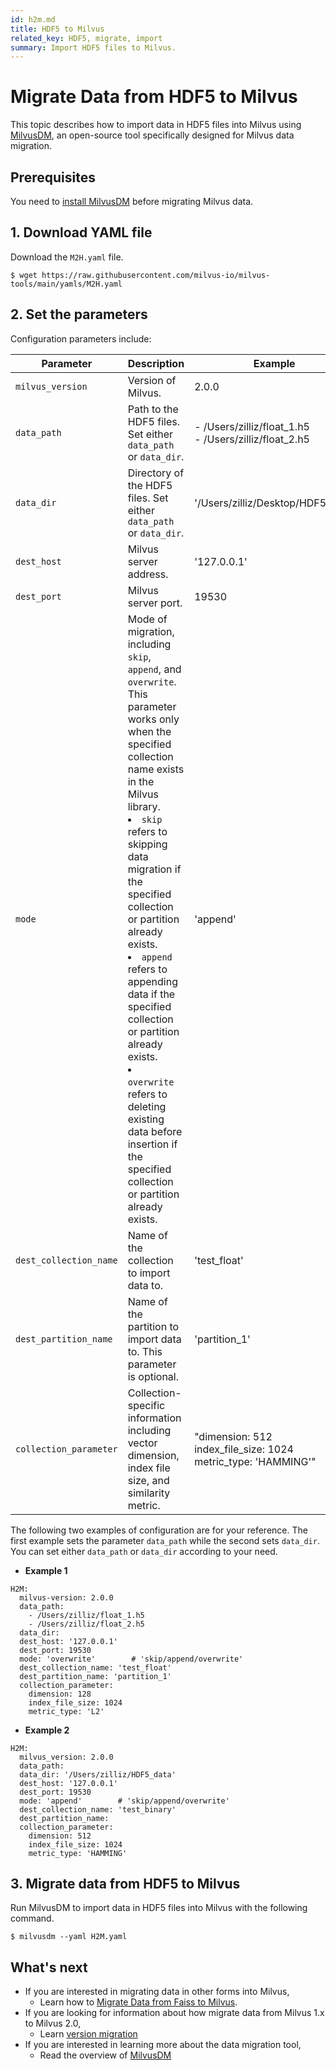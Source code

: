 ```yaml
---
id: h2m.md
title: HDF5 to Milvus
related_key: HDF5, migrate, import
summary: Import HDF5 files to Milvus.
---
```


# Migrate Data from HDF5 to Milvus

This topic describes how to import data in HDF5 files into Milvus using [MilvusDM](migrate_overview.md), an open-source tool specifically designed for Milvus data migration. 

## Prerequisites

You need to [install MilvusDM](milvusdm_install.md) before migrating Milvus data.

## 1. Download YAML file

Download the `M2H.yaml` file.

```
$ wget https://raw.githubusercontent.com/milvus-io/milvus-tools/main/yamls/M2H.yaml
```

## 2. Set the parameters

Configuration parameters include:

| Parameter                 | Description                               | Example                      |
| ------------------------- | ----------------------------------------- | ---------------------------- |
| `milvus_version`          |  Version of Milvus.                       | 2.0.0                       |
| `data_path`               |  Path to the HDF5 files. Set either `data_path` or `data_dir`.                      | - /Users/zilliz/float_1.h5 <br/> - /Users/zilliz/float_2.h5                   |
| `data_dir`         |  Directory of the HDF5 files. Set either `data_path` or `data_dir`.                      | '/Users/zilliz/Desktop/HDF5_data'                     |
| `dest_host`          |  Milvus server address.                      | '127.0.0.1'     |
| `dest_port`          |  Milvus server port.                       | 19530                      |
| `mode`         |  Mode of migration, including `skip`, `append`, and `overwrite`. This parameter works only when the specified collection name exists in the Milvus library. <br/> <li>`skip` refers to skipping data migration if the specified collection or partition already exists.</li> <li>`append` refers to appending data if the specified collection or partition already exists.</li> <li>`overwrite` refers to deleting existing data before insertion if the specified collection or partition already exists.</li>                    | 'append'                     |
| `dest_collection_name`          | Name of the collection to import data to.                      | 'test_float'                       |
| `dest_partition_name`         |  Name of the partition to import data to. This parameter is optional.                   | 'partition_1'                 |
| `collection_parameter`         |  Collection-specific information including vector dimension, index file size, and similarity metric.                      | "dimension: 512 <br/> index_file_size: 1024 <br/> metric_type: 'HAMMING'"                     |


The following two examples of configuration are for your reference. The first example sets the parameter `data_path` while the second sets `data_dir`. You can set either `data_path` or `data_dir` according to your need.

- **Example 1**

```
H2M:
  milvus-version: 2.0.0
  data_path:
    - /Users/zilliz/float_1.h5
    - /Users/zilliz/float_2.h5
  data_dir:
  dest_host: '127.0.0.1'
  dest_port: 19530
  mode: 'overwrite'        # 'skip/append/overwrite'
  dest_collection_name: 'test_float'
  dest_partition_name: 'partition_1'
  collection_parameter:
    dimension: 128
    index_file_size: 1024
    metric_type: 'L2'
```

- **Example 2**

```
H2M:
  milvus_version: 2.0.0
  data_path:
  data_dir: '/Users/zilliz/HDF5_data'
  dest_host: '127.0.0.1'
  dest_port: 19530
  mode: 'append'        # 'skip/append/overwrite'
  dest_collection_name: 'test_binary'
  dest_partition_name: 
  collection_parameter:
    dimension: 512
    index_file_size: 1024
    metric_type: 'HAMMING'
```

## 3. Migrate data from HDF5 to Milvus

Run MilvusDM to import data in HDF5 files into Milvus with the following command.

```
$ milvusdm --yaml H2M.yaml
```



## What's next
- If you are interested in migrating data in other forms into Milvus,
  - Learn how to [Migrate Data from Faiss to Milvus](f2m.md).
- If you are looking for information about how migrate data from Milvus 1.x to Milvus 2.0,
  - Learn [version migration](m2m.md)
- If you are interested in learning more about the data migration tool,
  - Read the overview of [MilvusDM](migrate_overview.md)
